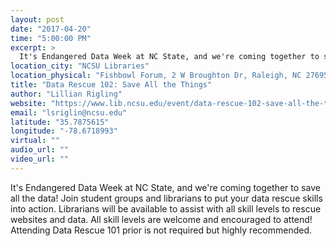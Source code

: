 ```yaml
---
layout: post
date: "2017-04-20"
time: "5:00:00 PM"
excerpt: >
  It's Endangered Data Week at NC State, and we're coming together to save all the data! Join student groups and librarians to put your data ...
location_city: "NCSU Libraries"
location_physical: "Fishbowl Forum, 2 W Broughton Dr, Raleigh, NC 27695"
title: "Data Rescue 102: Save All the Things"
author: "Lillian Rigling"
website: "https://www.lib.ncsu.edu/event/data-rescue-102-save-all-the-things"
email: "lsriglin@ncsu.edu"
latitude: "35.7875615"
longitude: "-78.6718993"
virtual: ""
audio_url: ""
video_url: ""
---
```


It's Endangered Data Week at NC State, and we're coming together to save all the data! Join student groups and librarians to put your data rescue skills into action. Librarians will be available to assist with all skill levels to rescue websites and data. All skill levels are welcome and encouraged to attend! Attending Data Rescue 101 prior is not required but highly recommended.
